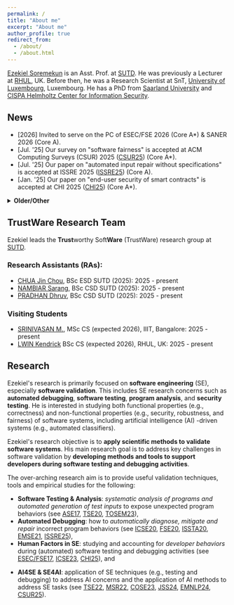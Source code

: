 ```yaml
---
permalink: /
title: "About me"
excerpt: "About me"
author_profile: true
redirect_from: 
  - /about/
  - /about.html
---
```


[Ezekiel Soremekun](https://www.sutd.edu.sg/profile/ezekiel-soremekun) is an Asst. Prof. at 
[SUTD](https://www.sutd.edu.sg/). He was previously a Lecturer at [RHUL](https://www.royalholloway.ac.uk/), UK.
Before then, he was a Research Scientist at SnT, [University of Luxembourg](), Luxembourg. He has a PhD from [Saarland University](https://www.uni-saarland.de/en/home.html)
and [CISPA Helmholtz Center for Information Security](https://cispa.de/en). 


<!-- the [ISTD Pillar](https://istd.sutd.edu.sg/) of the 
[Singapore University of Technology and Design (SUTD)](https://www.sutd.edu.sg/), Singapore. 
 See [Resume](https://ezekiel-soremekun.github.io/resume/) for professional experience and education.   --->

News
----

  * [2026] Invited to serve on the PC of ESEC/FSE 2026 (Core A*) & SANER 2026 (Core A).  
  * [Jul. '25] Our survey on "software fairness" is accepted at ACM Computing Surveys (CSUR) 2025 ([CSUR25](https://arxiv.org/pdf/2205.08809)) (Core A*). 
  * [Jul. '25] Our paper on "automated input repair without specifications" is accepted at ISSRE 2025 ([ISSRE25](https://arxiv.org/pdf/2208.08235)) (Core A). 
  * [Jan. '25] Our paper on "end-user security of smart contracts" is accepted at CHI 2025 ([CHI25](https://arxiv.org/abs/2407.11440))  (Core A*). 

<details>
  <summary>
     <b>Older/Other</b>
  </summary>

 <ul>
  <li> [2025] Co-chaired the Tool Demonstration Track of ISSTA 2025 with Jeongju Sohn  (Core A). </li>
  <li> [2025] Honored to serve on the PC of ICSE 2025 (Core A*), SANER 2025 (Core A) & ICST 2025 (Core A). </li>

  <li>[May '25] Awarded a TL@SUTD grant (100K SGD) on ML supply chain security (as PI). </li>
  <li>[Apr. '25] Honored to receive the Distinguished Reviewer Award, ICSE 2025 (Core A*). </li>  
  <li>[Apr. '25] Honored to be awarded an MOE AcRF Tier 1 (SKI) grant (100K SGD) on Grammar-based Test Generation (as PI). </li> 
  	 
  <li>[2024] Served on the PC of ICSE 2024 (Core A*), ASE 2024 (Core A*), ISSTA 2024 (Core A) & SANER 2024 (Core A). </li>
  <li>[2024] Honored to join the <a href="https://dl.acm.org/journal/tosem/distinguished-reviewers-board">ACM TOSEM Board of Distinguished Reviewers</a> (Core A*). </li>
  <li>[2024] Our paper on "consistency testing of LLMs" is accepted at <a href="https://arxiv.org/abs/2407.12830">EMNLP24</a> (Core A*). </li>
  <li>[2024] Our work on "distribution-aware fairness testing" is accepted at <a href="https://www.sciencedirect.com/science/article/pii/S0164121224001353">JSS 2024</a> (Core A).</li> 
 </ul>
</details>

<!--- 
<details>
  <summary>
    **Older**
  </summary>

  * Honored to be awarded an EPSRC Standard Research Grant, (£740K GBP) (as Co-PI).  
  * Paper accepted at ICSE 2023 .
  * Paper accepted at TOSEM 2023 .
  * Awarded an FNR Junior Core grant (634K€ EUR). 
  * Paper accepted at COSE 2023 .
  * Paper accepted at TSE 2022 . 
  * Paper accepted at MSR 2022 .
  * Paper accepted at EMSE 2021 . 
  * Paper accepted at ICSE 2020 .
  * Paper accepted at TSE 2020 .
  * Paper accepted at FSE 2020 . 
  * Paper accepted at ISSTA 2020 .

</details>
  --->



TrustWare Research Team
----

Ezekiel leads the **Trust**worthy Soft**Ware** (TrustWare) research group at 
[SUTD](https://www.sutd.edu.sg/). 

### Research Assistants (RAs):

- [CHUA Jin Chou](https://www.linkedin.com/in/jin-chou-chua-6ba100151/), BSc ESD SUTD (2025): 2025 - present
- [NAMBIAR Sarang](https://www.linkedin.com/in/sarangnambiar/), BSc CSD SUTD (2025): 2025 - present
- [PRADHAN Dhruv](https://www.linkedin.com/in/dhruv-pradhan-b8518a202/), BSc CSD SUTD (2025): 2025 - present


### Visiting Students

- [SRINIVASAN M.](https://www.linkedin.com/in/srinivasan-m-668154228/), MSc CS (expected 2026), IIIT, Bangalore: 2025 - present
- [LWIN Kendrick](https://www.linkedin.com/in/kendrick-lwin/) BSc CS (expected 2026), RHUL, UK: 2025 - present


Research
-------------------
Ezekiel's research is primarily focused on **software engineering** (SE), especially **software validation**.
This includes SE research concerns such as **automated debugging**, **software testing**, 
**program analysis**, and **security testing**. 
He is interested in studying both functional properties (e.g., correctness)
and non-functional properties (e.g., security, robustness, and fairness) of 
software systems, including artificial intelligence (AI) -driven systems (e.g., automated classifiers). 

Ezekiel's research objective is to **apply scientific methods to validate software systems**. 
His main research goal is to address key challenges in software validation by **developing methods and tools to support developers during software testing and debugging activities**.

The over-arching research aim is to provide useful validation techniques, tools and empirical studies for the following:
   * __Software Testing & Analysis__: *systematic analysis of programs and automated 
generation of test inputs* to expose unexpected program behaviors (see [ASE17](https://ieeexplore.ieee.org/abstract/document/8115639), [TSE20](https://ieeexplore.ieee.org/abstract/document/9154602), [TOSEM23](https://dl.acm.org/doi/full/10.1145/3530786)), 
   * __Automated Debugging__: how to *automatically diagnose, mitigate and repair* incorrect program behaviors (see [ICSE20](https://dl.acm.org/doi/abs/10.1145/3377811.3380329), [FSE20](https://dl.acm.org/doi/abs/10.1145/3368089.3409687), [ISSTA20](https://dl.acm.org/doi/abs/10.1145/3395363.3397349),
   [EMSE21](https://link.springer.com/article/10.1007/s10664-020-09931-7), [ISSRE25](https://arxiv.org/pdf/2208.08235)), 
   * __Human Factors in SE__: studying and accounting for *developer behaviors* during (automated) software testing and debugging activities (see [ESEC/FSE17](https://dl.acm.org/doi/abs/10.1145/3106237.3106255),  [ICSE23](https://ieeexplore.ieee.org/abstract/document/10172588), 
   [CHI25](https://arxiv.org/abs/2407.11440)), and 
<!---  * __Human-in-the-loop SE__: building testing and debugging tools that *account for developer behaviors, needs 
and interactions in software practice*.  --->
   * __AI4SE & SE4AI__: application of SE techniques (e.g., testing and debugging) to address AI concerns and the application of AI methods to address SE tasks (see 
[TSE22](https://ieeexplore.ieee.org/abstract/document/9678017), [MSR22](https://dl.acm.org/doi/abs/10.1145/3524842.3528456), 
[COSE23](https://www.sciencedirect.com/science/article/pii/S0167404823000111), [JSS24](https://www.sciencedirect.com/science/article/pii/S0164121224001353), 
[EMNLP24](https://arxiv.org/abs/2407.12830), [CSUR25](https://arxiv.org/pdf/2205.08809)). 
